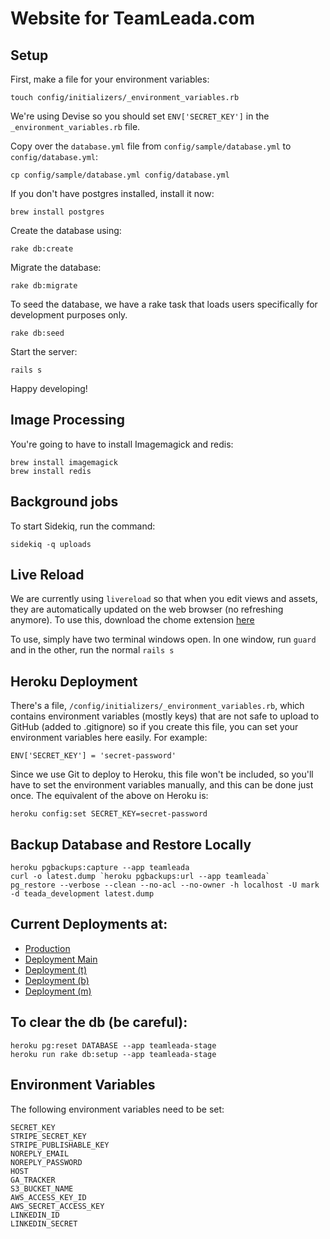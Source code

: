 # Website for TeamLeada.com

## Setup

First, make a file for your environment variables:

    touch config/initializers/_environment_variables.rb

We're using Devise so you should set `ENV['SECRET_KEY']` in the `_environment_variables.rb` file.

Copy over the `database.yml` file from `config/sample/database.yml` to `config/database.yml`:

    cp config/sample/database.yml config/database.yml

If you don't have postgres installed, install it now:

    brew install postgres

Create the database using:

    rake db:create

Migrate the database:

    rake db:migrate

To seed the database, we have a rake task that loads users specifically for development purposes only.

    rake db:seed

Start the server:

    rails s

Happy developing!

## Image Processing

You're going to have to install Imagemagick and redis:

    brew install imagemagick
    brew install redis

## Background jobs

To start Sidekiq, run the command:

    sidekiq -q uploads

## Live Reload

We are currently using `livereload` so that when you edit views and assets, they are automatically updated on the web browser (no refreshing anymore).
To use this, download the chome extension [here](https://chrome.google.com/webstore/detail/livereload/jnihajbhpnppcggbcgedagnkighmdlei)

To use, simply have two terminal windows open. In one window, run `guard` and in the other, run the normal `rails s`

## Heroku Deployment

There's a file, `/config/initializers/_environment_variables.rb`, which contains environment variables (mostly keys) that are not safe to upload to GitHub (added to .gitignore) so if you create this file, you can set your environment variables here easily.
For example:

    ENV['SECRET_KEY'] = 'secret-password'

Since we use Git to deploy to Heroku, this file won't be included, so you'll have to set the environment variables manually, and this can be done just once. The equivalent of the above on Heroku is:

    heroku config:set SECRET_KEY=secret-password

## Backup Database and Restore Locally

    heroku pgbackups:capture --app teamleada
    curl -o latest.dump `heroku pgbackups:url --app teamleada`
    pg_restore --verbose --clean --no-acl --no-owner -h localhost -U mark -d teada_development latest.dump

## Current Deployments at:
* [Production](http://teamleada.com)
* [Deployment Main](http://teamleada-stage.herokuapp.com)
* [Deployment (t)](http://teamleada-stage-t.herokuapp.com)
* [Deployment (b)](http://teamleada-stage-b.herokuapp.com)
* [Deployment (m)](http://teamleada-stage-m.herokuapp.com)

## To clear the db (be careful):

    heroku pg:reset DATABASE --app teamleada-stage
    heroku run rake db:setup --app teamleada-stage

## Environment Variables

The following environment variables need to be set:

    SECRET_KEY
    STRIPE_SECRET_KEY
    STRIPE_PUBLISHABLE_KEY
    NOREPLY_EMAIL
    NOREPLY_PASSWORD
    HOST
    GA_TRACKER
    S3_BUCKET_NAME
    AWS_ACCESS_KEY_ID
    AWS_SECRET_ACCESS_KEY
    LINKEDIN_ID
    LINKEDIN_SECRET

